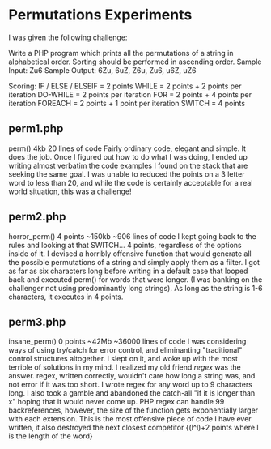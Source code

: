 Permutations Experiments
========================

I was given the following challenge:

Write a PHP program which prints all the permutations of a string in alphabetical order. Sorting should be performed in ascending order.
Sample Input: Zu6
Sample Output: 6Zu, 6uZ, Z6u, Zu6, u6Z, uZ6
 
Scoring:
IF / ELSE / ELSEIF = 2 points
WHILE = 2 points + 2 points per iteration
DO-WHILE = 2 points per iteration
FOR = 2 points + 4 points per iteration
FOREACH = 2 points + 1 point per iteration
SWITCH = 4 points

perm1.php
---------
perm()
4kb
20 lines of code
Fairly ordinary code, elegant and simple.  It does the job.  Once I figured out how to do what I was doing, I ended up writing almost verbatim the code examples I found on the stack that are seeking the same goal.  I was unable to reduced the points on a 3 letter word to less than 20, and while the code is certainly acceptable for a real world situation, this was a challenge!

perm2.php
---------
horror_perm()
4 points
~150kb
~906 lines of code
I kept going back to the rules and looking at that SWITCH... 4 points, regardless of the options inside of it.  I devised a horribly offensive function that would generate all the possible permutations of a string and simply apply them as a filter.  I got as far as six characters long before writing in a default case that looped back and executed perm() for words that were longer.  (I was banking on the challenger not using predominantly long strings).  As long as the string is 1-6 characters, it executes in 4 points.

perm3.php
---------
insane_perm()
0 points
~42Mb
~36000 lines of code
I was considering ways of using try/catch for error control, and eliminanting "traditional" control structures altogether.  I slept on it, and woke up with the most terrible of solutions in my mind.  I realized my old friend *regex* was the answer.  regex, written correctly, wouldn't care how long a string was, and not error if it was too short. I wrote regex for any word up to 9 characters long.  I also took a gamble and abandoned the catch-all "if it is longer than x" hoping that it would never come up.  PHP regex can handle 99 backreferences, however, the size of the function gets exponentially larger with each extension.
This is the most offensive piece of code I have ever written, it also destroyed the next closest competitor {(l^l)+2 points where l is the length of the word}